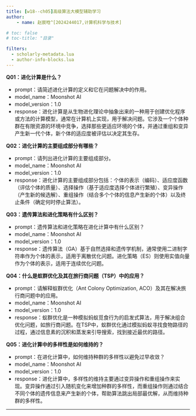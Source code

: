 ```yaml
---
title: [w18--ch05]高级算法大模型辅助学习
author:
    - name: 赵宸晗^[2024244017,计算机科学与技术]

# toc: false
# toc-title: "目录"

filters:
  - scholarly-metadata.lua
  - author-info-blocks.lua
---
```


**Q01：进化计算是什么？**
- prompt：请简述进化计算的定义和它在问题解决中的作用。
- model_name：Moonshot AI
- model_version：1.0
- response：进化计算是从生物进化理论中抽象出来的一种用于创建优化程序或方法的计算模型，通常在计算机上实现，用于解决问题。它涉及一个个体种群在有限资源的环境中竞争，选择那些更适应环境的个体，并通过重组和变异产生新一代个体，新个体的适应度被评估以决定其生存。

**Q02：进化计算的主要组成部分有哪些？**
- prompt：请列出进化计算的主要组成部分。
- model_name：Moonshot AI
- model_version：1.0
- response：进化计算的主要组成部分包括：个体的表示（编码）、适应度函数（评估个体的质量）、选择操作（基于适应度选择个体进行繁殖）、变异操作（产生新的候选解）、重组操作（结合多个个体的信息产生新的个体）以及终止条件（确定何时停止算法）。

**Q03：遗传算法和进化策略有什么区别？**
- prompt：遗传算法和进化策略在进化计算中有什么区别？
- model_name：Moonshot AI
- model_version：1.0
- response：遗传算法（GA）基于自然选择和遗传学机制，通常使用二进制字符串作为个体的表示，适用于离散优化问题。进化策略（ES）则使用实值向量作为个体的表示，适用于连续优化问题。

**Q04：什么是蚁群优化及其在旅行商问题（TSP）中的应用？**
- prompt：请解释蚁群优化（Ant Colony Optimization, ACO）及其在解决旅行商问题中的应用。
- model_name：Moonshot AI
- model_version：1.0
- response：蚁群优化是一种模拟蚂蚁觅食行为的启发式算法，用于解决组合优化问题，如旅行商问题。在TSP中，蚁群优化通过模拟蚂蚁寻找食物路径的过程，通过信息素的沉积和蒸发来引导搜索，找到接近最优的路径。

**Q05：进化计算中的多样性是如何维持的？**
- prompt：在进化计算中，如何维持种群的多样性以避免过早收敛？
- model_name：Moonshot AI
- model_version：1.0
- response：进化计算中，多样性的维持主要通过变异操作和重组操作来实现。变异操作通过引入随机变化来增加种群的多样性，而重组操作则通过结合不同个体的遗传信息来产生新的个体，帮助算法跳出局部最优解，从而维持种群的多样性。

----